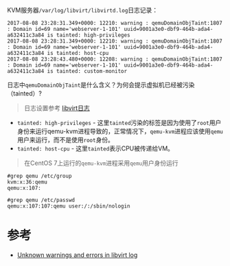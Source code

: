 KVM服务器`/var/log/libvirt/libvirtd.log`日志记录：

```
2017-08-08 23:28:31.349+0000: 12210: warning : qemuDomainObjTaint:1807 : Domain id=69 name='webserver-1-101' uuid=9001a3e0-dbf9-464b-ada4-a632411c3a84 is tainted: high-privileges
2017-08-08 23:28:31.349+0000: 12210: warning : qemuDomainObjTaint:1807 : Domain id=69 name='webserver-1-101' uuid=9001a3e0-dbf9-464b-ada4-a632411c3a84 is tainted: host-cpu
2017-08-08 23:28:43.480+0000: 12208: warning : qemuDomainObjTaint:1807 : Domain id=69 name='webserver-1-101' uuid=9001a3e0-dbf9-464b-ada4-a632411c3a84 is tainted: custom-monitor
```

日志中`qemuDomainObjTaint`是什么含义？为何会提示虚拟机已经被污染（tainted）?

> 日志设置参考 [libvirt日志](libvirtd_log)

* `tainted: high-privileges` - 这里`tainted`污染的标签是因为使用了`root`用户身份来运行qemu-kvm进程导致的，正常情况下，`qemu-kvm`进程应该使用`qemu`用户来运行，而不是使用`root`身份。
* `tainted: host-cpu` - 这里`tainted`表示CPU被传递给VM。

> 在CentOS 7上运行的`qemu-kvm`进程采用`qemu`用户身份运行

```
#grep qemu /etc/group
kvm:x:36:qemu
qemu:x:107:
```

```
#grep qemu /etc/passwd
qemu:x:107:107:qemu user:/:/sbin/nologin
```

# 参考

* [Unknown warnings and errors in libvirt log](https://forums.lime-technology.com/topic/56606-unknown-warnings-and-errors-in-libvirt-log/)
